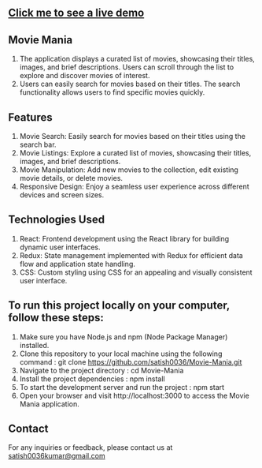 ## [Click me to see a live demo](https://movimania.netlify.app/)
## Movie Mania
1. The application displays a curated list of movies, showcasing their titles, images, and brief descriptions. Users can scroll through the list    to explore and discover movies of interest.
2. Users can easily search for movies based on their titles. The search functionality allows users to find specific movies quickly.

## Features
1. Movie Search: Easily search for movies based on their titles using the search bar.
2. Movie Listings: Explore a curated list of movies, showcasing their titles, images, and brief descriptions.
3. Movie Manipulation: Add new movies to the collection, edit existing movie details, or delete movies.
4. Responsive Design: Enjoy a seamless user experience across different devices and screen sizes.

## Technologies Used
1. React: Frontend development using the React library for building dynamic user interfaces.
2. Redux: State management implemented with Redux for efficient data flow and application state handling.
3. CSS: Custom styling using CSS for an appealing and visually consistent user interface.

## To run this project locally on your computer, follow these steps:
1. Make sure you have Node.js and npm (Node Package Manager) installed.
2. Clone this repository to your local machine using the following command : 
    git clone https://github.com/satish0036/Movie-Mania.git
3. Navigate to the project directory :
    cd Movie-Mania
4. Install the project dependencies :
    npm install
5. To start the development server and run the project :
    npm start
6. Open your browser and visit http://localhost:3000 to access the Movie Mania application.

## Contact
For any inquiries or feedback, please contact us at 
satish0036kumar@gmail.com
